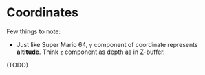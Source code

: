 # Coordinates

Few things to note:

* Just like Super Mario 64,  `y` component of coordinate represents **altitude**. Think `z` component as depth as in Z-buffer.

(TODO)
